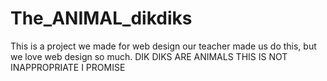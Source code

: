 # The_ANIMAL_dikdiks
This is a project we made for web design our teacher made us do this, but we love web design so much.
DIK DIKS ARE ANIMALS THIS IS NOT INAPPROPRIATE I PROMISE
